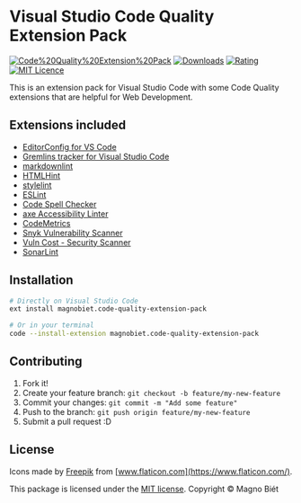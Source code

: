 # Visual Studio Code Quality Extension Pack

[![Code%20Quality%20Extension%20Pack](https://img.shields.io/vscode-marketplace/v/magnobiet.code-quality-extension-pack.svg)](https://marketplace.visualstudio.com/items?itemName=magnobiet.code-quality-extension-pack)
[![Downloads](https://img.shields.io/vscode-marketplace/d/magnobiet.code-quality-extension-pack.svg)](https://marketplace.visualstudio.com/items?itemName=magnobiet.code-quality-extension-pack)
[![Rating](https://img.shields.io/vscode-marketplace/r/magnobiet.code-quality-extension-pack.svg)](https://marketplace.visualstudio.com/items?itemName=magnobiet.code-quality-extension-pack)
[![MIT Licence](https://img.shields.io/badge/licence-MIT-blue.svg)](https://magno.mit-license.org/)

This is an extension pack for Visual Studio Code with some Code Quality extensions that are helpful for Web Development.

## Extensions included

- [EditorConfig for VS Code](https://marketplace.visualstudio.com/items?itemName=editorconfig.editorconfig)
- [Gremlins tracker for Visual Studio Code](https://marketplace.visualstudio.com/items?itemName=nhoizey.gremlins)
- [markdownlint](https://marketplace.visualstudio.com/items?itemName=DavidAnson.vscode-markdownlint)
- [HTMLHint](https://marketplace.visualstudio.com/items?itemName=mkaufman.HTMLHint)
- [stylelint](https://marketplace.visualstudio.com/items?itemName=stylelint.vscode-stylelint)
- [ESLint](https://marketplace.visualstudio.com/items?itemName=dbaeumer.vscode-eslint)
- [Code Spell Checker](https://marketplace.visualstudio.com/items?itemName=streetsidesoftware.code-spell-checker)
- [axe Accessibility Linter](https://marketplace.visualstudio.com/items?itemName=deque-systems.vscode-axe-linter)
- [CodeMetrics](https://marketplace.visualstudio.com/items?itemName=kisstkondoros.vscode-codemetrics)
- [Snyk Vulnerability Scanner](https://marketplace.visualstudio.com/items?itemName=snyk-security.snyk-vulnerability-scanner)
- [Vuln Cost - Security Scanner](https://marketplace.visualstudio.com/items?itemName=snyk-security.vscode-vuln-cost)
- [SonarLint](https://marketplace.visualstudio.com/items?itemName=sonarsource.sonarlint-vscode)


## Installation

```bash
# Directly on Visual Studio Code
ext install magnobiet.code-quality-extension-pack

# Or in your terminal
code --install-extension magnobiet.code-quality-extension-pack
```

## Contributing

1. Fork it!
2. Create your feature branch: `git checkout -b feature/my-new-feature`
3. Commit your changes: `git commit -m "Add some feature"`
4. Push to the branch: `git push origin feature/my-new-feature`
5. Submit a pull request :D

## License

Icons made by [Freepik](https://www.freepik.com) from [www.flaticon.com](https://www.flaticon.com/).

This package is licensed under the [MIT license](https://magno.mit-license.org/2019). Copyright © Magno Biét
